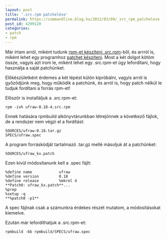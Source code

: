 ```yaml
---
layout: post
title: '.src.rpm patchelése'
permalink: https://commandline.blog.hu/2012/03/09/_src_rpm_patchelese
post_id: 4299120
categories: 
- patch
- rpm
---
```


Már írtam arról, miként tudunk 
[rpm-et készíteni .src.rpm](http://commandline.blog.hu/2011/07/08/rpm_keszitese_src_rpm_bol)-ből, és arrról is, miként lehet egy programhoz 
[patchet készíteni](http://commandline.blog.hu/2012/02/27/patch_keszitese). Most a két dolgot kötöm össze, vagyis azt írom le, miként lehet egy .src.rpm-et úgy lefordítani, hogy használja a saját patchünket.

Előkészületként érdemes a két lépést külön kipróbálni, vagyis arról is győződjünk meg, hogy működik a patchünk, és arról is, hogy patch nélkül le tudjuk fordítani a forrás rpm-et!

Először is installáljuk a .src.rpm-et:

```
rpm -ivh ufraw-0.18-4.src.rpm
```

Ennek hatására rpmbuild alkönyvtárunkban létrejönnek a következő fájlok, de a rendszer nem végzi el a fordítást:

```
SOURCES/ufraw-0.18.tar.gz
SPECS/ufraw.spec
```

A program forráskódját tartalmazó .tar.gz mellé másoljuk át a patchünket:

```
SOURCES/ufraw_kx.patch
```

Ezen kívül módosítanunk kell a .spec fájlt:

```
%define name            ufraw
%define version         0.18
%define release         %mkrel 4
**Patch0: ufraw_kx.patch**...
%prep
%setup -q
**%patch0 -p1**
```

A spec fájlnak csak a számunkra érdekes részét mutatom, a módosításokat kiemelve.

Ezután már lefordíthatjuk a .src.rpm-et:

```
rpmbuild -bb rpmbuild/SPECS/ufraw.spec
```